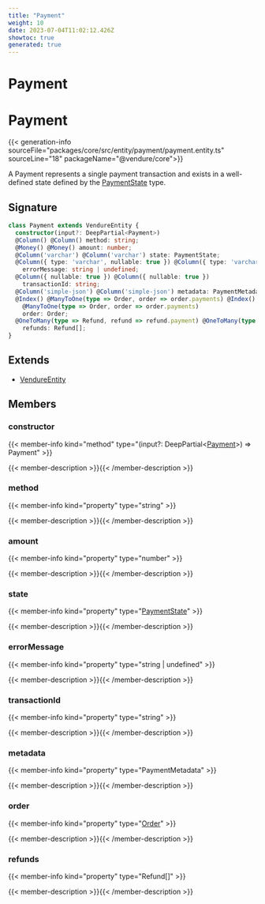 ```yaml
---
title: "Payment"
weight: 10
date: 2023-07-04T11:02:12.426Z
showtoc: true
generated: true
---
```

<!-- This file was generated from the Vendure source. Do not modify. Instead, re-run the "docs:build" script -->

# Payment
<div class="symbol">


# Payment

{{< generation-info sourceFile="packages/core/src/entity/payment/payment.entity.ts" sourceLine="18" packageName="@vendure/core">}}

A Payment represents a single payment transaction and exists in a well-defined state
defined by the <a href='/typescript-api/payment/payment-state#paymentstate'>PaymentState</a> type.

## Signature

```TypeScript
class Payment extends VendureEntity {
  constructor(input?: DeepPartial<Payment>)
  @Column() @Column() method: string;
  @Money() @Money() amount: number;
  @Column('varchar') @Column('varchar') state: PaymentState;
  @Column({ type: 'varchar', nullable: true }) @Column({ type: 'varchar', nullable: true })
    errorMessage: string | undefined;
  @Column({ nullable: true }) @Column({ nullable: true })
    transactionId: string;
  @Column('simple-json') @Column('simple-json') metadata: PaymentMetadata;
  @Index() @ManyToOne(type => Order, order => order.payments) @Index()
    @ManyToOne(type => Order, order => order.payments)
    order: Order;
  @OneToMany(type => Refund, refund => refund.payment) @OneToMany(type => Refund, refund => refund.payment)
    refunds: Refund[];
}
```
## Extends

 * <a href='/typescript-api/entities/vendure-entity#vendureentity'>VendureEntity</a>


## Members

### constructor

{{< member-info kind="method" type="(input?: DeepPartial&#60;<a href='/typescript-api/entities/payment#payment'>Payment</a>&#62;) => Payment"  >}}

{{< member-description >}}{{< /member-description >}}

### method

{{< member-info kind="property" type="string"  >}}

{{< member-description >}}{{< /member-description >}}

### amount

{{< member-info kind="property" type="number"  >}}

{{< member-description >}}{{< /member-description >}}

### state

{{< member-info kind="property" type="<a href='/typescript-api/payment/payment-state#paymentstate'>PaymentState</a>"  >}}

{{< member-description >}}{{< /member-description >}}

### errorMessage

{{< member-info kind="property" type="string | undefined"  >}}

{{< member-description >}}{{< /member-description >}}

### transactionId

{{< member-info kind="property" type="string"  >}}

{{< member-description >}}{{< /member-description >}}

### metadata

{{< member-info kind="property" type="PaymentMetadata"  >}}

{{< member-description >}}{{< /member-description >}}

### order

{{< member-info kind="property" type="<a href='/typescript-api/entities/order#order'>Order</a>"  >}}

{{< member-description >}}{{< /member-description >}}

### refunds

{{< member-info kind="property" type="Refund[]"  >}}

{{< member-description >}}{{< /member-description >}}


</div>
